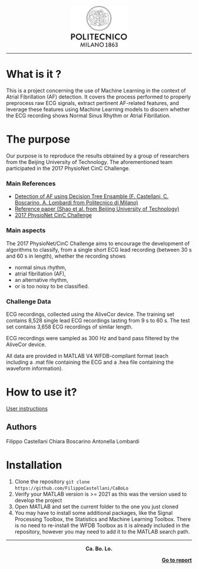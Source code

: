 <!-- Header -->

<p align="center">
    <img src="media/Logo_Politecnico_Milano.png" alt="Polimi logo" width="30%" height="30%">
</p>


--------------

# What is it ?
This is a project concerning the use of Machine Learning in the context of Atrial Fibrillation (AF) detection. 
It covers the process performed to properly preprocess raw ECG signals, extract pertinent AF-related features, and leverage 
these features using Machine Learning models to discern whether the ECG recording shows Normal Sinus Rhythm or Atrial Fibrillation.

# The purpose 
Our purpose is to reproduce the results obtained by a group of researchers from the Beijing University of Technology.
The aforementioned team participated in the 2017 PhysioNet CinC Challenge.

### Main References
- [Detection of AF using Decision Tree Ensamble (F. Castellani, C. Boscarino, A. Lombardi from Politecnico di Milano)](Boscarino_Castellani_Lombardi_ProjectBSPLab\Report_BSP_Lab_Assignment.pdf)
- [Reference paper (Shao et al. from Beijing University of Technology)](https://pubmed.ncbi.nlm.nih.gov/30187894/)
- [2017 PhysioNet CinC Challenge](https://physionet.org/content/challenge-2017/1.0.0/)

### Main aspects
The 2017 PhysioNet/CinC Challenge aims to encourage the development of algorithms to classify, from a single short ECG lead recording (between 30 s and 60 s in length),
whether the recording shows

- normal sinus rhythm,
- atrial fibrillation (AF),
- an alternative rhythm,
- or is too noisy to be classified.

### Challenge Data
ECG recordings, collected using the AliveCor device.
The training set contains 8,528 single lead ECG recordings lasting from 9 s to 60 s. 
The test set contains 3,658 ECG recordings of similar length. 

ECG recordings were sampled as 300 Hz and band pass filtered by the AliveCor device.

All data are provided in MATLAB V4 WFDB-compliant format (each including a .mat file containing the ECG and a .hea file containing the waveform information).

# How to use it?
[User instructions](Boscarino_Castellani_Lombardi_ProjectBSPLab\README.txt) 

## Authors
Filippo Castellani
Chiara Boscarino
Antonella Lombardi


# Installation

 1. Clone the repository `git clone https://github.com/FilippoCastellani/CaBoLo `
 2. Verify your MATLAB version is >= 2021 as this was the version used to develop the project
 3. Open MATLAB and set the current folder to the one you just cloned
 4. You may have to install some additional packages, like the Signal Processing Toolbox, the Statistics and Machine Learning Toolbox. There is no need to re-install the WFDB Toolbox as it is already included in the repository, however you may need to add it to the MATLAB search path. 

 --------------



<!-- Footer -->

<p align="center">
    <b> Ca. Bo. Lo.</b></p>

<p align="right">
    <a href="https://github.com/FilippoCastellani/CaBoLo/blob/main/Boscarino_Castellani_Lombardi_ProjectBSPLab/Report_BSP_Lab_Assignment.pdf"><b>Go to report</b>
</p>
